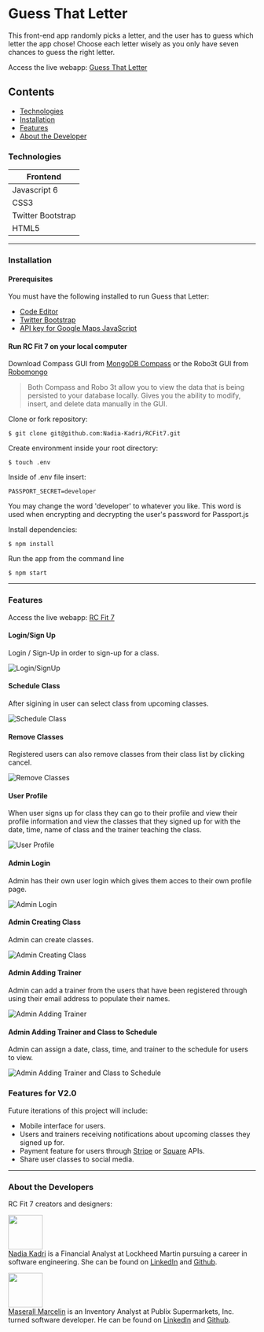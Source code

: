 # Guess That Letter

This front-end app randomly picks a letter, and the user has to guess which letter the app chose! Choose each letter wisely as you only have seven chances to guess the right letter.

Access the live webapp: [Guess That Letter](https://maserallm.github.io/Psychic-Game/)

## Contents

- [Technologies](#technologies)
- [Installation](#installation)
- [Features](#features)
- [About the Developer](#aboutthedeveloper)

### Technologies

| Frontend          |
| ----------------- |
| Javascript 6      |
| CSS3              |
| Twitter Bootstrap |
| HTML5             |

---

### Installation

#### Prerequisites

You must have the following installed to run Guess that Letter:

- [Code Editor](https://www.elegantthemes.com/blog/resources/best-code-editors)
- [Twitter Bootstrap](https://getbootstrap.com/)
- [API key for Google Maps JavaScript](https://developers.google.com/maps/documentation/javascript/tutorial)

#### Run RC Fit 7 on your local computer

Download Compass GUI from [MongoDB Compass](https://www.mongodb.com/products/compass) or the Robo3t GUI from [Robomongo](https://robomongo.org/)

> Both Compass and Robo 3t allow you to view the data that is being persisted to your database locally. Gives you the ability to modify, insert, and delete data manually in the GUI.

Clone or fork repository:

    $ git clone git@github.com:Nadia-Kadri/RCFit7.git

Create environment inside your root directory:

```
$ touch .env
```

Inside of .env file insert:

```
PASSPORT_SECRET=developer
```

You may change the word 'developer' to whatever you like. This word is used when encrypting and decrypting the user's password for Passport.js

Install dependencies:

```
$ npm install
```

<!-- Set your Google API restriction to your local IP address only and then add your Google Map API key into the moodMap.jsx file

    GoogleMapScript.src = `https://maps.googleapis.com/maps/api/js?key=YourAPIKey&libraries=places` -->

Run the app from the command line

```
$ npm start
```

---

### Features

Access the live webapp: [RC Fit 7](https://rcfit7-react-app.herokuapp.com/)

#### Login/Sign Up

Login / Sign-Up in order to sign-up for a class.

![Login/SignUp](https://media.giphy.com/media/LpiJu4eJ58FU3nhs9w/giphy.gif "Login / Sign Up")

#### Schedule Class

After sigining in user can select class from upcoming classes.

![Schedule Class](https://media.giphy.com/media/TEu9ggTRGAvW9t01LP/giphy.gif "Schedule Class")

#### Remove Classes

Registered users can also remove classes from their class list by clicking cancel.

![Remove Classes](https://media.giphy.com/media/elzF3iSl9hPJgKHIXI/giphy.gif "Remove Classes")

#### User Profile

When user signs up for class they can go to their profile and view their profile information and view the classes that they signed up for with the date, time, name of class and the trainer teaching the class.

![User Profile](https://media.giphy.com/media/YnNdsXf5rwqWbpM7aV/giphy.gif "User Profile")

<!-- #### Search Movies by Map

Utilizing the Google Maps API, users can move around the map and browse countries that have movies, indicated by a golden ticket. Users can click on the ticket and view a list of top movies. Users can view movie details by hovering over each movie.

![Movies by Map](https://github.com/dahliakadri/movies_by_destination/blob/master/static/img/moodymoviebymap.gif "Movies by Map") -->

#### Admin Login

Admin has their own user login which gives them acces to their own profile page.

![Admin Login](https://media.giphy.com/media/H4zQN5KGhklzENooCO/giphy.gif "Admin Login")

#### Admin Creating Class

Admin can create classes.

![Admin Creating Class](https://media.giphy.com/media/d9BnTjOGElcrt4gpIS/giphy.gif "Admin Creating Class")

#### Admin Adding Trainer

Admin can add a trainer from the users that have been registered through using their email address to populate their names.

![Admin Adding Trainer](https://media.giphy.com/media/STwJgRLapNtTH9C8lk/giphy.gif "Admin Adding Trainer")

#### Admin Adding Trainer and Class to Schedule

Admin can assign a date, class, time, and trainer to the schedule for users to view.

![Admin Adding Trainer and Class to Schedule](https://media.giphy.com/media/Ribyw8bCqnVNbDgsmr/giphy.gif "Admin Adding Trainer and Class to Schedule")

### <a name="featuresforv2.0"></a> Features for V2.0

Future iterations of this project will include:

- Mobile interface for users.
- Users and trainers receiving notifications about upcoming classes they signed up for.
- Payment feature for users through [Stripe](https://stripe.com/docs) or [Square](https://developer.squareup.com/us/en) APIs.
- Share user classes to social media.

---

### <a name="aboutthedeveloper"></a> About the Developers

RC Fit 7 creators and designers:

[<img src="https://media-exp1.licdn.com/dms/image/C4D03AQH9bImUzEztVQ/profile-displayphoto-shrink_200_200/0?e=1590624000&v=beta&t=8Q89ixVklNYqqmnkjXeBlcBBSphqYJct9FD0dVa22Jw" height="70px" width="70px">](https://github.com/Nadia-Kadri)<br>
[Nadia Kadri](https://github.com/Nadia-Kadri) is a Financial Analyst at Lockheed Martin pursuing a career in software engineering. She can be found on [LinkedIn](https://www.linkedin.com/in/nadia-kadri-334415b3/) and [Github](https://github.com/Nadia-Kadri).<br>

[<img src="https://media-exp1.licdn.com/dms/image/C4E03AQFuF0ueWRw_tw/profile-displayphoto-shrink_200_200/0?e=1585180800&v=beta&t=nSqWVySUot2gTW_FialUtZQUlYNMp8WsDo7iQedVP50" height="70px" width="70px">](https://github.com/maserallm)<br>
[Maserall Marcelin](https://github.com/maserallm) is an Inventory Analyst at Publix Supermarkets, Inc. turned software developer. He can be found on [LinkedIn](https://www.linkedin.com/in/maserall-marcelin-76067a12b/) and [Github](https://github.com/maserallm).
